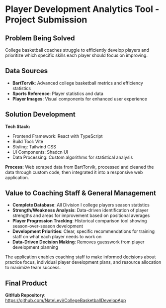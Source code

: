 # Player Development Analytics Tool - Project Submission

## Problem Being Solved
College basketball coaches struggle to efficiently develop players and prioritize which specific skills each player should focus on improving.

## Data Sources
- **BartTorvik**: Advanced college basketball metrics and efficiency statistics
- **Sports Reference**: Player statistics and data
- **Player Images**: Visual components for enhanced user experience

## Solution Development

**Tech Stack:**
- Frontend Framework: React with TypeScript
- Build Tool: Vite
- Styling: Tailwind CSS
- UI Components: Shadcn UI
- Data Processing: Custom algorithms for statistical analysis

**Process:**
Web scraped data from BartTorvik, processed and cleaned the data through custom code, then integrated it into a responsive web application.

## Value to Coaching Staff & General Management

- **Complete Database**: All Division I college players season statistics
- **Strength/Weakness Analysis**: Data-driven identification of player strengths and areas for improvement based on positional averages
- **Player Progression Tracking**: Historical comparison tool showing season-over-season development
- **Development Priorities**: Clear, specific recommendations for training staff on what each player needs to work on
- **Data-Driven Decision Making**: Removes guesswork from player development planning

The application enables coaching staff to make informed decisions about practice focus, individual player development plans, and resource allocation to maximize team success.

## Final Product
**GitHub Repository**: https://github.com/NateLevi/CollegeBasketballDevelopApp
